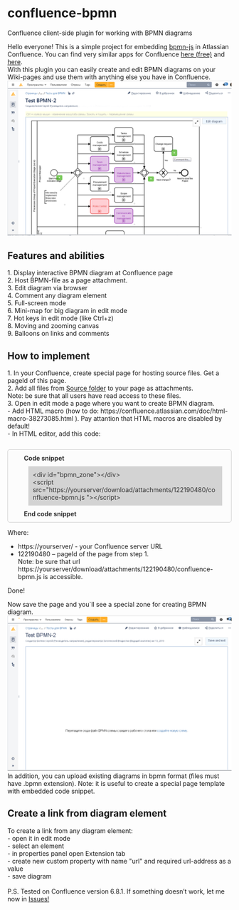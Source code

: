 # confluence-bpmn
Confluence client-side plugin for working with BPMN diagrams


Hello everyone!
This is a simple project for embedding <a href="https://github.com/bpmn-io/bpmn-js">bpmn-js</a> in Atlassian Confluence. You can find very similar apps for Confluence <a href="https://marketplace.atlassian.com/apps/1215543/bpmn-modeler-free?hosting=server&tab=overview">here (free)</a> and <a href="https://marketplace.atlassian.com/apps/1219284/bpmn-modeler-enterprise?hosting=datacenter&tab=overview">here</a>.</br>
With this plugin you can easily create and edit BPMN diagrams on your Wiki-pages and use them with anything else you have in Confluence.
</br>
<img src="imgs/screen_1.png"/>

<h2>Features and abilities</h2>
1. Display interactive BPMN diagram at Confluence page </br>
2. Host BPMN-file as a page attachment. </br>
3. Edit diagram via browser </br>
4. Comment any diagram element </br>
5. Full-screen mode </br>
6. Mini-map for big diagram in edit mode </br>
7. Hot keys in edit mode (like Ctrl+z) </br>
8. Moving and zooming canvas </br>
9. Balloons on links and comments </br>

<h2>How to implement</h2>
1. In your Confluence, create special page for hosting source files. Get a pageId of this page.</br>
2. Add all files from <a href = "/Serg-Belyaev/confluence-bpmn/tree/master/Sources">Source folder</a> to your page as attachments.</br>
Note: be sure that all users have read access to these files.</br>
3. Open in edit mode a page where you want to create BPMN diagram.</br>
- Add HTML macro (how to do: https://confluence.atlassian.com/doc/html-macro-38273085.html ). Pay attantion that HTML macros are disabled by default! </br>
- In HTML editor, add this code:</br>
</br>
<div style="background-color: #fcfcfc; border-color: #aab8c6; background: #fcfcfc; border: 1px solid #ccc; -moz-border-radius: 5px; -webkit-border-radius: 5px; border-radius: 5px;color: #333; margin: 10px 0 1em 0; min-height: 20px; padding: 10px 10px 10px 36px; position: relative;">
<b>Code snippet</b>
<div style="background-color:lightgrey; padding:10px; margin:10px">
&lt;div id=&quot;bpmn_zone&quot;&gt;&lt;/div&gt;</br>
&lt;script src=&quot;https://yourserver/download/attachments/122190480/confluence-bpmn.js &quot;&gt;&lt;/script&gt;</br>
</div>
<b>End code snippet</b>
</div>

Where:
-	https://yourserver/ - your Confluence server URL
-	122190480 – pageId of the page from step 1.</br>
Note: be sure that url https://yourserver/download/attachments/122190480/confluence-bpmn.js is accessible. 

Done!

Now save the page and you`ll see a special zone for creating BPMN diagram.
<img src="imgs/screen_2.png"/>
In addition, you can upload existing diagrams in bpmn format (files must have .bpmn extension).
Note: it is useful to create a special page template with embedded code snippet.

<h2>Create a link from diagram element</h2>
To create a link from any diagram element:</br>
- open it in edit mode</br>
- select an element</br>
- in properties panel open Extension tab</br>
- create new custom property with name "url" and required url-address as a value</br>
- save diagram</br>
</br>
P.S. Tested on Confluence version 6.8.1. If something doesn’t work, let me now in <a href = "/Serg-Belyaev/confluence-bpmn/issues">Issues!</a>


